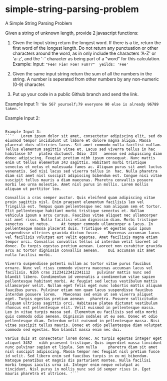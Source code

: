 # simple-string-parsing-problem
A Simple String Parsing Problem


Given a string of unknown length, provide 2 javascript functions:

1. Given the input string return the longest word. If there is a tie, return the first word of the longest length. Do not return any punctuation or other characters around the word, as in only include the characters 'A-Z' or 'a-z', and the '-' character as being part of a "word" for this calculation. Example:
  Input: ```"Fee! Fie! Foe! Fum??"  yeilds: 'Fee'```
2. Given the same input string return the sum of all the numbers in the string. A number is seperated from other numbers by any non-numeric (0-9) character. 

3. Put up your code in a public Github branch and send the link.

Example Input 1:
```'Be 567 yourself;79 everyone 90 else is already 96789 taken.'```

Example Input 2: 
```'              There are 2 hard problems in computer 798  science: cache    invalidation, 23422naming things, and 22 off-by-1 errors.' 

Example Input 3:
```'   Lorem ipsum dolor sit amet, consectetur adipiscing elit, sed do eiusmod tempor incididunt ut labore et dolore magna aliqua. Massa placerat duis ultricies lacus. Sit amet commodo nulla facilisi nullam. Tellus elementum sagittis vitae et. Lacus sed viverra tellus in hac habitasse 57   platea dictumst. Odio  234   aenean sed adipiscing diam donec adipiscing. Feugiat pretium nibh ipsum consequat. Nunc mattis enim ut tellus elementum 343 sagittis. Habitant morbi tristique senectus et netus et malesuada fames ac. Aliquam purus sit amet luctus venenatis. Sed nisi lacus sed viverra tellus in  hac. Nulla pharetra diam sit amet nisl suscipit adipiscing bibendum est. Congue nisi vitae suscipit tellus mauris a diam maecenas. Pharetra convallis posuere morbi leo urna molestie. Amet nisl purus in mollis. Lorem mollis aliquam ut porttitor leo.

Convallis a cras semper auctor. Quis eleifend quam adipiscing vitae proin sagittis nisl. Enim praesent elementum facilisis leo vel fringilla est. Tempus quam pellentesque nec nam aliquam sem et tortor. Elit pellentesque habitant morbi tristique senectus et. Nullam vehicula ipsum a arcu cursus. Faucibus vitae aliquet nec ullamcorper sit amet risus. Nulla facilisi etiam dignissim diam. Morbi tristique senectus   et netus.     At tempor commodo ullamcorper a lacus. In pellentesque massa placerat duis. Tristique et egestas quis ipsum suspendisse ultrices gravida dictum fusce.    Maecenas accumsan lacus vel facilisis volutpat est velit egestas. Amet facilisis magna etiam tempor orci. Convallis convallis tellus id interdum velit laoreet id donec. Eu turpis egestas pretium aenean. Laoreet non curabitur gravida arcu ac tortor dignissim convallis aenean.    Dui accumsan sit amet nulla facilisi morbi.

Viverra suspendisse potenti nullam ac tortor vitae purus faucibus ornare. Nunc vel risus commodo viverra maecenas accumsan lacus vel facilisis. Nibh cras 21234123412341112   pulvinar mattis nunc sed blandit libero. Condimentum id venenatis a condimentum vitae sapien pellentesque habitant morbi. Ac feugiat sed lectus vestibulum mattis ullamcorper velit. Nullam eget felis eget nunc lobortis mattis aliquam faucibus purus. Pulvinar etiam non quam lacus suspendisse faucibus interdum posuere lorem.   Maecenas sed enim ut sem viverra aliquet eget. Turpis egestas pretium aenean   pharetra. Posuere sollicitudin aliquam ultrices sagittis orci. Habitasse platea dictumst vestibulum rhoncus est pellentesque elit. Velit euismod in pellentesque massa. Leo in vitae turpis massa sed. Elementum eu facilisis sed odio morbi quis commodo odio aenean. Dignissim sodales ut eu sem. Donec et odio pellentesque diam. Interdum velit euismod in pellentesque massa. Nisi vitae suscipit tellus mauris. Donec et odio pellentesque diam volutpat commodo sed egestas. Non blandit massa enim nec dui.

Varius duis at consectetur lorem donec. Ac turpis egestas integer eget aliquet 3452   nibh praesent tristique. Quis imperdiet massa tincidunt nunc pulvinar sapien et ligula. Sem nulla     pharetra diam sit amet nisl suscipit adipiscing. Massa tempor nec feugiat nisl pretium fusce id velit. Sed libero enim sed faucibus turpis in eu mi bibendum. Natoque penatibus et magnis dis parturient montes. Nulla facilisi morbi tempus iaculis urna id. Integer enim neque volutpat ac tincidunt. Nisl purus in mollis nunc sed id semper risus in. Eget mauris pharetra et ultrices. '```

